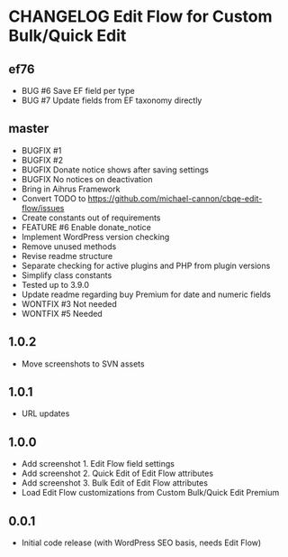 # CHANGELOG Edit Flow for Custom Bulk/Quick Edit

## ef76
* BUG #6 Save EF field per type
* BUG #7 Update fields from EF taxonomy directly

## master
* BUGFIX #1
* BUGFIX #2
* BUGFIX Donate notice shows after saving settings
* BUGFIX No notices on deactivation
* Bring in Aihrus Framework
* Convert TODO to https://github.com/michael-cannon/cbqe-edit-flow/issues
* Create constants out of requirements
* FEATURE #6 Enable donate_notice
* Implement WordPress version checking
* Remove unused methods
* Revise readme structure
* Separate checking for active plugins and PHP from plugin versions
* Simplify class constants
* Tested up to 3.9.0
* Update readme regarding buy Premium for date and numeric fields
* WONTFIX #3 Not needed
* WONTFIX #5 Needed

## 1.0.2
* Move screenshots to SVN assets

## 1.0.1
* URL updates

## 1.0.0
* Add screenshot 1. Edit Flow field settings
* Add screenshot 2. Quick Edit of Edit Flow attributes
* Add screenshot 3. Bulk Edit of Edit Flow attributes
* Load Edit Flow customizations from Custom Bulk/Quick Edit Premium

## 0.0.1
* Initial code release (with WordPress SEO basis, needs Edit Flow)